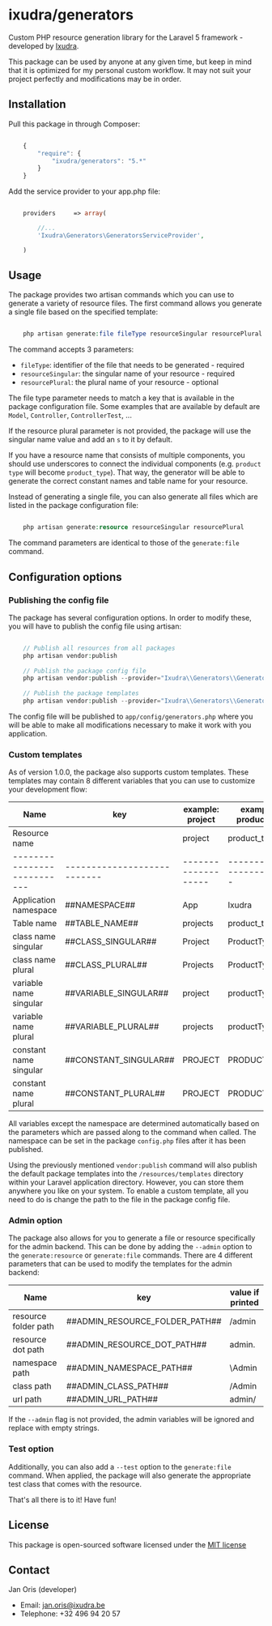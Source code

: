 ixudra/generators
========================

Custom PHP resource generation library for the Laravel 5 framework - developed by [Ixudra](http://ixudra.be).

This package can be used by anyone at any given time, but keep in mind that it is optimized for my personal custom workflow. It may not suit your project perfectly and modifications may be in order.




## Installation

Pull this package in through Composer:

```js

    {
        "require": {
            "ixudra/generators": "5.*"
        }
    }

```

Add the service provider to your app.php file:

```php

    providers     => array(

        //...
        'Ixudra\Generators\GeneratorsServiceProvider',

    )

```




## Usage

The package provides two artisan commands which you can use to generate a variety of resource files. The first command allows you generate a single file based on the specified template:

```php

    php artisan generate:file fileType resourceSingular resourcePlural

```

The command accepts 3 parameters: 

 - `fileType`: identifier of the file that needs to be generated - required
 - `resourceSingular`: the singular name of your resource - required
 - `resourcePlural`: the plural name of your resource - optional
 
The file type parameter needs to match a key that is available in the package configuration file. Some examples that are available by default are `Model`, `Controller`, `ControllerTest`, ...
 
If the resource plural parameter is not provided, the package will use the singular name value and add an `s` to it by default.

If you have a resource name that consists of multiple components, you should use underscores to connect the individual components (e.g. `product type` will become `product_type`). That way, the generator will be able to generate the correct constant names and table name for your resource.

Instead of generating a single file, you can also generate all files which are listed in the package configuration file:

```php

    php artisan generate:resource resourceSingular resourcePlural

```

The command parameters are identical to those of the `generate:file` command.




## Configuration options

### Publishing the config file

The package has several configuration options. In order to modify these, you will have to publish the config file using artisan:

```php

    // Publish all resources from all packages
    php artisan vendor:publish
    
    // Publish the package config file
    php artisan vendor:publish --provider="Ixudra\\Generators\\GeneratorsServiceProvider" --tag="config"
    
    // Publish the package templates
    php artisan vendor:publish --provider="Ixudra\\Generators\\GeneratorsServiceProvider" --tag="templates"

```

The config file will be published to `app/config/generators.php` where you will be able to make all modifications necessary to make it work with you application.


### Custom templates

As of version 1.0.0, the package also supports custom templates. These templates may contain 8 different variables that you can use to customize your development flow:


| Name                      | key                       | example: project  | example 2: product type   |
|---------------------------|---------------------------|-------------------|---------------------------|
| Resource name             |                           | project           | product_type              |
|---------------------------|---------------------------|-------------------|---------------------------|
| Application namespace     | ##NAMESPACE##             | App               | Ixudra                    |
| Table name                | ##TABLE_NAME##            | projects          | product_types             |
| class name singular       | ##CLASS_SINGULAR##        | Project           | ProductType               |
| class name plural         | ##CLASS_PLURAL##          | Projects          | ProductTypes              |
| variable name singular    | ##VARIABLE_SINGULAR##     | project           | productType               |
| variable name plural      | ##VARIABLE_PLURAL##       | projects          | productTypes              |
| constant name singular    | ##CONSTANT_SINGULAR##     | PROJECT           | PRODUCT_TYPE              |
| constant name plural      | ##CONSTANT_PLURAL##       | PROJECT           | PRODUCT_TYPES             |


All variables except the namespace are determined automatically based on the parameters which are passed along to the command when called. The namespace can be set in the package `config.php` files after it has been published.

Using the previously mentioned `vendor:publish` command will also publish the default package templates into the `/resources/templates` directory within your Laravel application directory. However, you can store them anywhere you like on your system. To enable a custom template, all you need to do is change the path to the file in the package config file.


### Admin option

The package also allows for you to generate a file or resource specifically for the admin backend. This can be done by adding the `--admin` option to the `generate:resource` or `generate:file` commands. There are 4 different parameters that can be used to modify the templates for the admin backend:


| Name                      | key                               | value if printed      |
|---------------------------|-----------------------------------|-----------------------|
| resource folder path      | ##ADMIN_RESOURCE_FOLDER_PATH##    | /admin                |
| resource dot path         | ##ADMIN_RESOURCE_DOT_PATH##       | admin.                |
| namespace path            | ##ADMIN_NAMESPACE_PATH##          | \Admin                |
| class path                | ##ADMIN_CLASS_PATH##              | /Admin                |
| url path                  | ##ADMIN_URL_PATH##                | admin/                |


If the `--admin` flag is not provided, the admin variables will be ignored and replace with empty strings.


### Test option

Additionally, you can also add a `--test` option to the `generate:file` command. When applied, the package will also generate the appropriate test class that comes with the resource. 


That's all there is to it! Have fun!




## License

This package is open-sourced software licensed under the [MIT license](http://opensource.org/licenses/MIT)




## Contact

Jan Oris (developer)

- Email: jan.oris@ixudra.be
- Telephone: +32 496 94 20 57